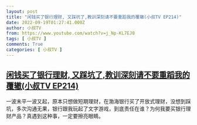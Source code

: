 ```yaml
---
layout: post
title: "闲钱买了银行理财, 又踩坑了,教训深刻请不要重蹈我的覆辙(小叔TV EP214)"
date: 2022-09-19T01:27:41.000Z
author: 小叔TV
from: https://www.youtube.com/watch?v=j_Np-KL7EJ0
tags: [ 小叔TV ]
comments: True
categories: [ 小叔TV ]
---
```

<!--1663550861000-->
[闲钱买了银行理财, 又踩坑了,教训深刻请不要重蹈我的覆辙(小叔TV EP214)](https://www.youtube.com/watch?v=j_Np-KL7EJ0)
------

<div>
一波未平一波又起，原本只想做短期理财，在渤海银行买了开放式理财，没想到踩坑，多次沟通无果，银行跟我玩起了文字游戏，到底责任在谁？为何我要买银行理财产品？真遇到这种事，一定要擦亮眼睛。
</div>
